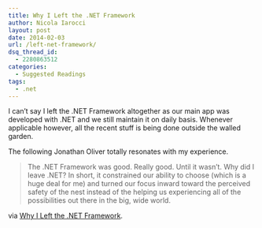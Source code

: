 ```yaml
---
title: Why I Left the .NET Framework
author: Nicola Iarocci
layout: post
date: 2014-02-03
url: /left-net-framework/
dsq_thread_id:
  - 2280863512
categories:
  - Suggested Readings
tags:
  - .net
---
```

I can&#8217;t say I left the .NET Framework altogether as our main app was developed with .NET and we still maintain it on daily basis. Whenever applicable however, all the recent stuff is being done outside the walled garden.

The following Jonathan Oliver totally resonates with my experience.

> The .NET Framework was good. Really good. Until it wasn&#8217;t. Why did I leave .NET? In short, it constrained our ability to choose (which is a huge deal for me) and turned our focus inward toward the perceived safety of the nest instead of the helping us experiencing all of the possibilities out there in the big, wide world.

via [Why I Left the .NET Framework][1].

 [1]: http://blog.jonathanoliver.com/why-i-left-dot-net/
